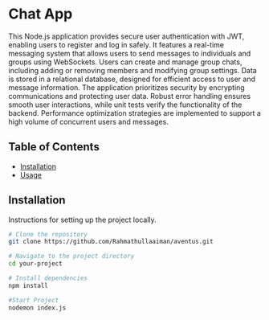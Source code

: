 # Chat App
This Node.js application provides secure user authentication with JWT, enabling users to register and log in safely. It features a real-time messaging system that allows users to send messages to individuals and groups using WebSockets. Users can create and manage group chats, including adding or removing members and modifying group settings. Data is stored in a relational database, designed for efficient access to user and message information. The application prioritizes security by encrypting communications and protecting user data. Robust error handling ensures smooth user interactions, while unit tests verify the functionality of the backend. Performance optimization strategies are implemented to support a high volume of concurrent users and messages.

## Table of Contents

- [Installation](#installation)
- [Usage](#usage)
## Installation

Instructions for setting up the project locally.

```bash
# Clone the repository
git clone https://github.com/Rahmathullaaiman/aventus.git

# Navigate to the project directory
cd your-project

# Install dependencies
npm install

#Start Project
nodemon index.js



